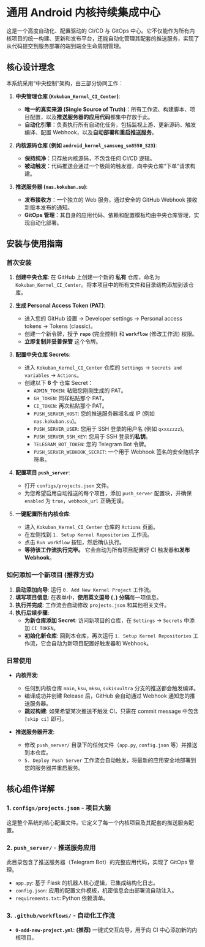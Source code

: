 # 通用 Android 内核持续集成中心

这是一个高度自动化、配置驱动的 CI/CD 与 GitOps 中心。它不仅能作为所有内核项目的统一构建、更新和发布平台，还能自动化管理其配套的推送服务，实现了从代码提交到服务部署的端到端全生命周期管理。

## 核心设计理念

本系统采用“中央控制”架构，由三部分协同工作：

1.  **中央管理仓库 (`Kokuban_Kernel_CI_Center`)**:
    * **唯一的真实来源 (Single Source of Truth)**：所有工作流、构建脚本、项目配置，以及**推送服务器的应用代码**都集中存放于此。
    * **自动化引擎**：负责执行所有自动化任务，包括监视上游、更新源码、触发编译、配置 Webhook，以及**自动部署和重启推送服务**。

2.  **内核源码仓库 (例如 `android_kernel_samsung_sm8550_S23`)**:
    * **保持纯净**：只存放内核源码，不包含任何 CI/CD 逻辑。
    * **被动触发**：代码推送会通过一个极简的触发器，向中央仓库“下单”请求构建。

3.  **推送服务器 (`nas.kokuban.su`)**:
    * **发布接收方**：一个独立的 Web 服务，通过安全的 GitHub Webhook 接收新版本发布的通知。
    * **GitOps 管理**：其自身的应用代码、依赖和配置模板均由中央仓库管理，实现自动化部署。

## 安装与使用指南

### 首次安装

1.  **创建中央仓库**: 在 GitHub 上创建一个新的 **私有** 仓库，命名为 `Kokuban_Kernel_CI_Center`。将本项目中的所有文件和目录结构添加到该仓库。

2.  **生成 Personal Access Token (PAT)**:
    * 进入您的 GitHub 设置 -> Developer settings -> Personal access tokens -> Tokens (classic)。
    * 创建一个新令牌，授予 **`repo`** (完全控制) 和 **`workflow`** (修改工作流) 权限。
    * **立即复制并妥善保管** 这个令牌。

3.  **配置中央仓库 Secrets**:
    * 进入 `Kokuban_Kernel_CI_Center` 仓库的 `Settings` -> `Secrets and variables` -> `Actions`。
    * 创建以下 **6 个** 仓库 Secret：
        * `ADMIN_TOKEN`: 粘贴您刚刚生成的 PAT。
        * `GH_TOKEN`: 同样粘贴那个 PAT。
        * `CI_TOKEN`: 再次粘贴那个 PAT。
        * `PUSH_SERVER_HOST`: 您的推送服务器域名或 IP (例如 `nas.kokuban.su`)。
        * `PUSH_SERVER_USER`: 您用于 SSH 登录的用户名 (例如 `qxxxzzzz`)。
        * `PUSH_SERVER_SSH_KEY`: 您用于 SSH 登录的**私钥**。
        * `TELEGRAM_BOT_TOKEN`: 您的 Telegram Bot 令牌。
        * `PUSH_SERVER_WEBHOOK_SECRET`: 一个用于 Webhook 签名的安全随机字符串。

4.  **配置项目 `push_server`**:
    * 打开 `configs/projects.json` 文件。
    * 为您希望启用自动推送的每个项目，添加 `push_server` 配置块，并确保 `enabled` 为 `true`，`webhook_url` 正确无误。

5.  **一键配置所有内核仓库**:
    * 进入 `Kokuban_Kernel_CI_Center` 仓库的 `Actions` 页面。
    * 在左侧找到 `1. Setup Kernel Repositories` 工作流。
    * 点击 `Run workflow` 按钮，然后确认执行。
    * **等待该工作流执行完毕。** 它会自动为所有项目配置好 CI 触发器和**发布 Webhook**。

### 如何添加一个新项目 (推荐方式)

1.  **启动添加向导**: 运行 `0. Add New Kernel Project` 工作流。
2.  **填写项目信息**: 在表单中，**使用英文逗号 (`,`) 分隔**每一项信息。
3.  **执行并完成**: 工作流会自动修改 `projects.json` 和其他相关文件。
4.  **执行后续步骤**:
    * **为新仓库添加 Secret**: 访问新项目的仓库，在 `Settings` -> `Secrets` 中添加 `CI_TOKEN`。
    * **初始化新仓库**: 回到本仓库，再次运行 `1. Setup Kernel Repositories` 工作流，它会自动为新项目配置好触发器和 Webhook。

### 日常使用

* **内核开发**:
    * 任何到内核仓库 `main`, `ksu`, `mksu`, `sukisuultra` 分支的推送都会触发编译。
    * 编译成功并创建 Release 后，GitHub 会自动通过 Webhook 通知您的推送服务器。
    * **跳过构建**: 如果希望某次推送不触发 CI，只需在 commit message 中包含 `[skip ci]` 即可。

* **推送服务器开发**:
    * 修改 `push_server/` 目录下的任何文件（`app.py`, `config.json` 等）并推送到本仓库。
    * `5. Deploy Push Server` 工作流会自动触发，将最新的应用安全地部署到您的服务器并重启服务。

## 核心组件详解

### 1. `configs/projects.json` - 项目大脑

这是整个系统的核心配置文件。它定义了每一个内核项目及其配套的推送服务配置。

### 2. `push_server/` - 推送服务应用

此目录包含了推送服务器（Telegram Bot）的完整应用代码，实现了 GitOps 管理。

* `app.py`: 基于 Flask 的机器人核心逻辑，已集成结构化日志。
* `config.json`: 应用的配置文件模板，机密信息会由部署流自动注入。
* `requirements.txt`: Python 依赖清单。

### 3. `.github/workflows/` - 自动化工作流

* **`0-add-new-project.yml`**: **(推荐)** 一键式交互向导，用于向 CI 中心添加新的内核项目。